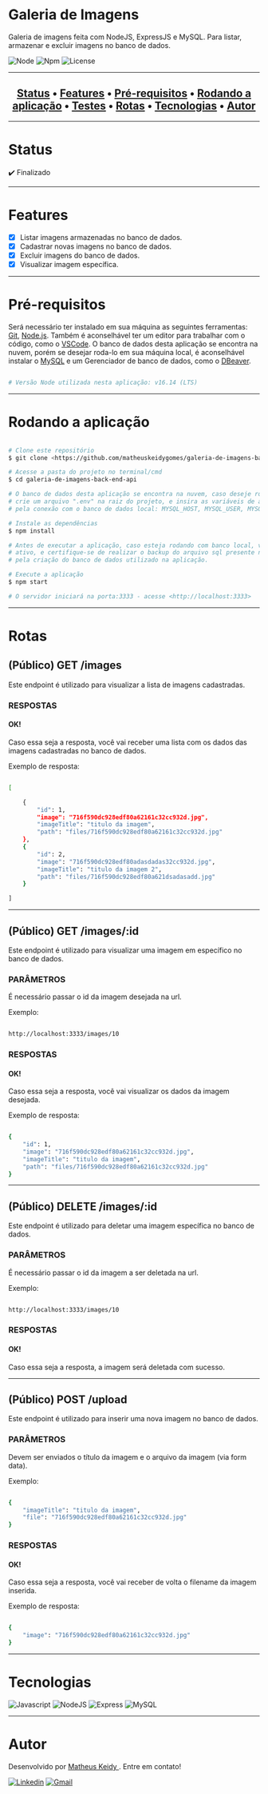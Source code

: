 # Galeria de Imagens

Galeria de imagens feita com NodeJS, ExpressJS e MySQL. Para listar, armazenar e excluir imagens no banco de dados.

![Node](https://img.shields.io/badge/Node-v16.14%20(LTS)-brightgreen)
![Npm](https://img.shields.io/badge/Npm-v8.3.1-blue) 
![License](https://img.shields.io/badge/License-MIT-red)

-------------------------------------------------------------------------------

<h2 align="center">
 <a href="#Status">Status</a> •
 <a href="#Features">Features</a> •
 <a href="#Pré-requisitos">Pré-requisitos</a> • 
 <a href="#Rodando-a-aplicação">Rodando a aplicação</a> • 
 <a href="#Testes">Testes</a> • 
 <a href="#Rotas">Rotas</a> • 
 <a href="#Tecnologias">Tecnologias</a> • 
 <a href="#Autor">Autor </a>
</h2>

--------------------------------------------------------------------------------

# Status

:heavy_check_mark: Finalizado

--------------------------------------------------------------------------------

# Features

- [x] Listar imagens armazenadas no banco de dados.
- [x] Cadastrar novas imagens no banco de dados.
- [x] Excluir imagens do banco de dados.
- [x] Visualizar imagem específica.

--------------------------------------------------------------------------------

# Pré-requisitos

Será necessário ter instalado em sua máquina as seguintes ferramentas:
[Git](https://git-scm.com), [Node.js](https://nodejs.org/en/). Também é 
aconselhável ter um editor para trabalhar com o código, como o [VSCode](https://code.visualstudio.com/).
O banco de dados desta aplicação se encontra na nuvem, porém se desejar roda-lo em sua máquina local, é aconselhável instalar o [MySQL](https://dev.mysql.com/downloads/mysql/) e um Gerenciador de banco de dados, como o [DBeaver](https://dbeaver.io/download/).

```bash

# Versão Node utilizada nesta aplicação: v16.14 (LTS)

```

--------------------------------------------------------------------------------

# Rodando a aplicação

```bash

# Clone este repositório
$ git clone <https://github.com/matheuskeidygomes/galeria-de-imagens-back-end-api.git>

# Acesse a pasta do projeto no terminal/cmd
$ cd galeria-de-imagens-back-end-api

# O banco de dados desta aplicação se encontra na nuvem, caso deseje rodar com banco local,  
# crie um arquivo ".env" na raiz do projeto, e insira as variáveis de ambiente responsáveis 
# pela conexão com o banco de dados local: MYSQL_HOST, MYSQL_USER, MYSQL_PASSWORD e MYSQL_PORT.

# Instale as dependências
$ npm install

# Antes de executar a aplicação, caso esteja rodando com banco local, verifique se o serviço do MySQL se encontra
# ativo, e certifique-se de realizar o backup do arquivo sql presente na raiz do projeto, pois o mesmo é responsável 
# pela criação do banco de dados utilizado na aplicação.  

# Execute a aplicação 
$ npm start

# O servidor iniciará na porta:3333 - acesse <http://localhost:3333>

```

------------------------------------------------------------------------------

# Rotas

## (Público) GET /images

Este endpoint é utilizado para visualizar a lista de imagens cadastradas.

### RESPOSTAS

#### OK! 

Caso essa seja a resposta, você vai receber uma lista com os dados das imagens cadastradas no banco de dados.

Exemplo de resposta:

```bash

[

    {
        "id": 1,
        "image": "716f590dc928edf80a62161c32cc932d.jpg",
        "imageTitle": "titulo da imagem",
        "path": "files/716f590dc928edf80a62161c32cc932d.jpg"
    },
    {
        "id": 2,
        "image": "716f590dc928edf80adasdadas32cc932d.jpg",
        "imageTitle": "titulo da imagem 2",
        "path": "files/716f590dc928edf80a621dsadasadd.jpg"
    }

]

```


----------------------------------------------------------------------------------------------

## (Público) GET /images/:id

Este endpoint é utilizado para visualizar uma imagem em específico no banco de dados.

### PARÂMETROS

É necessário passar o id da imagem desejada na url.

Exemplo:

```bash

http://localhost:3333/images/10

```

### RESPOSTAS

#### OK! 

Caso essa seja a resposta, você vai visualizar os dados da imagem desejada.

Exemplo de resposta:

```bash

{
    "id": 1,
    "image": "716f590dc928edf80a62161c32cc932d.jpg",
    "imageTitle": "titulo da imagem",
    "path": "files/716f590dc928edf80a62161c32cc932d.jpg"
}

```

-------------------------------------------------------------------------------------------


## (Público) DELETE /images/:id

Este endpoint é utilizado para deletar uma imagem específica no banco de dados.

### PARÂMETROS

É necessário passar o id da imagem a ser deletada na url.

Exemplo:

```bash

http://localhost:3333/images/10

```

### RESPOSTAS

#### OK! 

Caso essa seja a resposta, a imagem será deletada com sucesso.


-------------------------------------------------------------------------------------------


## (Público) POST /upload

Este endpoint é utilizado para inserir uma nova imagem no banco de dados.

### PARÂMETROS

Devem ser enviados o título da imagem e o arquivo da imagem (via form data).

Exemplo:

```bash

{
    "imageTitle": "titulo da imagem",
    "file": "716f590dc928edf80a62161c32cc932d.jpg"
}

```

### RESPOSTAS

#### OK! 

Caso essa seja a resposta, você vai receber de volta o filename da imagem inserida.

Exemplo de resposta:

```bash

{
    "image": "716f590dc928edf80a62161c32cc932d.jpg"
}

```

-------------------------------------------------------------------------------------------------------

# Tecnologias 

![Javascript](https://img.shields.io/badge/JavaScript-F7DF1E?style=for-the-badge&logo=javascript&logoColor=black)
![NodeJS](https://img.shields.io/badge/Node.js-43853D?style=for-the-badge&logo=node.js&logoColor=white)
![Express](https://img.shields.io/badge/Express.js-404D59?style=for-the-badge)
![MySQL](https://img.shields.io/badge/MySQL-00000F?style=for-the-badge&logo=mysql&logoColor=white)

-------------------------------------------------------------------------------------------------------

# Autor

Desenvolvido por <a href="https://github.com/matheuskeidygomes"> Matheus Keidy </a>. Entre em contato!  
  
[![Linkedin](https://img.shields.io/badge/LinkedIn-0077B5?style=for-the-badge&logo=linkedin&logoColor=white)](https://www.linkedin.com/in/matheus-keidy-7b9886190/)
[![Gmail](https://img.shields.io/badge/Gmail-D14836?style=for-the-badge&logo=gmail&logoColor=white)](mailto:matheuskeidygomes@gmail.com)











